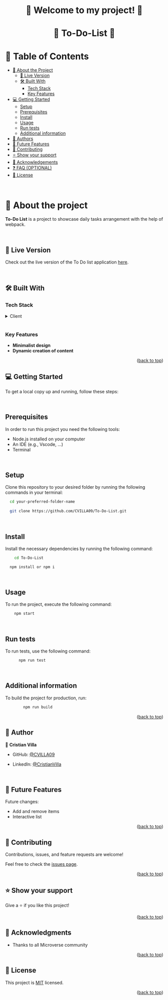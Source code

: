 <a name="readme-top"></a>
<div align="center">
  <h1><b>🌟 Welcome to my project! 👋<br/></b></h1>

</div>


<div align="center">
  
<h1 align="center">📅 To-Do-List 📝</h1>
</div>



<!-- TABLE OF CONTENTS -->

# 📗 Table of Contents

- [📖 About the Project](#about-project)
  - [🚀 Live Version](#live-version)
  - [🛠 Built With](#built-with)
    - [Tech Stack](#tech-stack)
    - [Key Features](#key-features)
- [💻 Getting Started](#getting-started)
  - [Setup](#setup)
  - [Prerequisites](#prerequisites)
  - [Install](#install)
  - [Usage](#usage)
  - [Run tests](#run-tests)
  - [Additional information](#additional-information)
- [👥 Authors](#authors)
- [🔭 Future Features](#future-features)
- [🤝 Contributing](#contributing)
- [⭐️ Show your support](#support)
- [🙏 Acknowledgements](#acknowledgements)
- [❓ FAQ (OPTIONAL)](#faq)
- [📝 License](#license)

<br/>

<!-- PROJECT DESCRIPTION -->

# 📖 About the project <a name="about-project"></a>


**To-Do List** is a project to showcase daily tasks arrangement with the help of webpack.

<br/>

## 🚀 Live Version <a name="live-version"></a>

Check out the live version of the To Do list application [here](https://<cvilla09.github.io/<To-Do-List>/dist/).

<br/>

## 🛠 Built With <a name="built-with"></a>

### Tech Stack <a name="tech-stack"></a>

<details>
  <summary>Client</summary>
  <ul>
    <li><a href="https://www.w3.org/TR/2011/WD-html5-20110405/">HTML5</a></li>
    <li><a href="https://www.w3.org/Style/CSS/specs.en.html">CSS</a></li>
    <li><a href="https://www.ecma-international.org/publications-and-standards/standards/ecma-262/">JavaScript</a></li>
  </ul>
</details>

<br/>

<!-- Features -->

### Key Features <a name="key-features"></a>


- **Minimalist design**
- **Dynamic creation of content** 

<p align="right">(<a href="#readme-top">back to top</a>)</p>


<!-- GETTING STARTED -->

## 💻 Getting Started <a name="getting-started"></a>

To get a local copy up and running, follow these steps:

<br/>

## Prerequisites

In order to run this project you need the following tools:
- Node.js installed on your computer
- An IDE (e.g., Vscode, ...)
- Terminal
<br/>

## Setup

Clone this repository to your desired folder by running the following commands in your terminal:

```sh
  cd your-preferred-folder-name
  
  git clone https://github.com/CVILLA09/To-Do-List.git
```
<br/>

## Install

Install the necessary dependencies by running the following command:

```sh
    cd To-Do-List

  npm install or npm i
```
<br/>

## Usage

To run the project, execute the following command:

```sh
    npm start

```
<br/>

## Run tests

To run tests, use the following command:

```sh
      npm run test

```
<br/>

## Additional information

To build the project for production, run:

```sh
        npm run build

```

<p align="right">(<a href="#readme-top">back to top</a>)</p>

<!-- AUTHORS -->

## 👥 Author <a name="authors"></a>



👤 **Cristian Villa**


- GitHub: [@CVILLA09](https://github.com/CVILLA09)

- LinkedIn: [@CristianVilla](www.linkedin.com/in/cristian-villa-5b518127b)



<br/>

<!-- FUTURE FEATURES -->

## 🔭 Future Features <a name="future-features"></a>



Future changes:
- Add and remove items
- Interactive list

<p align="right">(<a href="#readme-top">back to top</a>)</p>

<!-- CONTRIBUTING -->

## 🤝 Contributing <a name="contributing"></a>

Contributions, issues, and feature requests are welcome!

Feel free to check the [issues page](../../issues/).

<p align="right">(<a href="#readme-top">back to top</a>)</p>

<!-- SUPPORT -->

## ⭐️ Show your support <a name="support"></a>


Give a ⭐️ if you like this project!

<p align="right">(<a href="#readme-top">back to top</a>)</p>

<!-- ACKNOWLEDGEMENTS -->

## 🙏 Acknowledgments <a name="acknowledgements"></a>


- Thanks to all Microverse community


<p align="right">(<a href="#readme-top">back to top</a>)</p>

<!-- FAQ (optional) 

## ❓ FAQ (OPTIONAL) <a name="faq"></a>

> Add at least 2 questions new developers would ask when they decide to use your project.

- **[Question_1]**

  - [Answer_1]

- **[Question_2]**

  - [Answer_2]

<p align="right">(<a href="#readme-top">back to top</a>)</p>

-->

<!-- LICENSE -->

## 📝 License <a name="license"></a>

This project is [MIT](./LICENSE) licensed.


<p align="right">(<a href="#readme-top">back to top</a>)</p>
